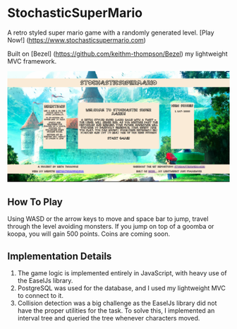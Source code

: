 # StochasticSuperMario
A retro styled super mario game with a randomly generated level. [Play Now!] (https://www.stochasticsupermario.com)  
  
Built on [Bezel] (https://github.com/keithm-thompson/Bezel) my lightweight MVC framework.  

![SuperMario](/docs/welcome.png)

## How To Play

Using WASD or the arrow keys to move and space bar to jump, travel through the level avoiding monsters. If you jump on top of a goomba or koopa, you will gain 500 points. Coins are coming soon.

## Implementation Details

1. The game logic is implemented entirely in JavaScript, with heavy use of the EaselJs library.
2. PostgreSQL was used for the database, and I used my lightweight MVC to connect to it. 
3. Collision detection was a big challenge as the EaselJs library did not have the proper utilities for the task. To solve this, I implemented an interval tree and queried the tree whenever characters moved.
